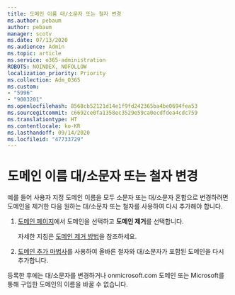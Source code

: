```yaml
---
title: 도메인 이름 대/소문자 또는 철자 변경
ms.author: pebaum
author: pebaum
manager: scotv
ms.date: 07/13/2020
ms.audience: Admin
ms.topic: article
ms.service: o365-administration
ROBOTS: NOINDEX, NOFOLLOW
localization_priority: Priority
ms.collection: Adm_O365
ms.custom:
- "5996"
- "9003201"
ms.openlocfilehash: 8568cb52121d14e1f9fd242365ba4be0694fea53
ms.sourcegitcommit: c6692ce0fa1358ec3529e59ca0ecdfdea4cdc759
ms.translationtype: HT
ms.contentlocale: ko-KR
ms.lasthandoff: 09/14/2020
ms.locfileid: "47733729"
---
```

# <a name="change-a-domain-name-letter-case-or-spelling"></a>도메인 이름 대/소문자 또는 철자 변경

예를 들어 사용자 지정 도메인 이름을 모두 소문자 또는 대/소문자 혼합으로 변경하려면 도메인을 제거한 다음 원하는 대/소문자 또는 철자를 사용하여 다시 추가해야 합니다.

1. [도메인 페이지](https://portal.office.com/adminportal/home#/Domains)에서 도메인을 선택하고 **도메인 제거**를 선택합니다.</br>

    자세한 지침은 [도메인 제거 방법](https://docs.microsoft.com/microsoft-365/admin/get-help-with-domains/remove-a-domain?view=o365-worldwide)을 참조하세요.

2. [도메인 추가 마법사](https://portal.office.com/adminportal/home#/Domains/Wizard)를 사용하여 올바른 철자와 대/소문자가 포함된 도메인을 다시 추가합니다.

등록한 후에는 대/소문자를 변경하거나 onmicrosoft.com 도메인 또는 Microsoft를 통해 구입한 도메인의 이름을 바꿀 수 없습니다.